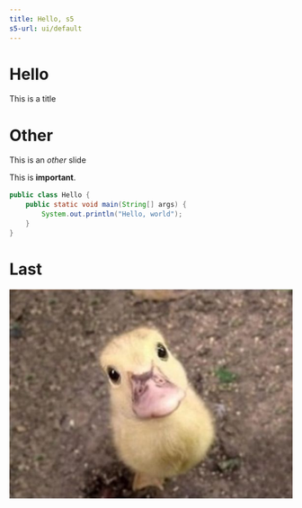 ```yaml
---
title: Hello, s5
s5-url: ui/default
---
```


# Hello

This is a title

# Other

This is an *other* slide

This is **important**.

```java
public class Hello {
    public static void main(String[] args) {
        System.out.println("Hello, world");
    }
}
```

# Last

![](cute-duck.jpg)


